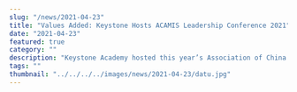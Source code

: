 ```yaml
---
slug: "/news/2021-04-23"
title: "Values Added: Keystone Hosts ACAMIS Leadership Conference 2021"
date: "2021-04-23"
featured: true
category: ""
description: "Keystone Academy hosted this year’s Association of China and Mongolia International Schools (ACAMIS) Leadership Conference, welcoming 300 delegates from different schools across the  country. The convention revolved around the theme of “Values Added” and leadership in times of crisis."
tags: ""
thumbnail: "../../../../images/news/2021-04-23/datu.jpg"
---
```

